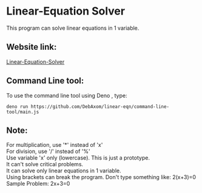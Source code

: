 # Linear-Equation Solver
This program can solve linear equations in 1 variable.

## Website link:
[Linear-Equation-Solver](https://debaxom.github.io/linear-eqn)
## Command Line tool:
To use the command line tool using Deno , type:
```
deno run https://github.com/DebAxom/linear-eqn/command-line-tool/main.js
```
## Note: 
For multiplication, use '*' instead of 'x' <br>
For division, use '/' instead of '%' <br>
Use variable 'x' only (lowercase). This is just a prototype. <br>
It can't solve critical problems. <br>
It can solve only linear equations in 1 variable. <br>
Using brackets can break the program. Don't type something like: 2(x+3)=0 <br>
Sample Problem: 2x+3=0 <br>